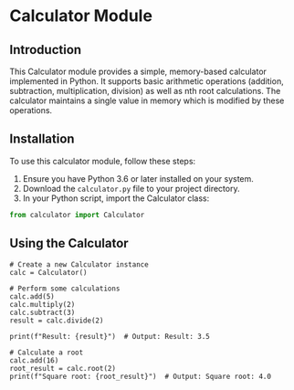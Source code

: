 # Calculator Module

## Introduction

This Calculator module provides a simple, memory-based calculator implemented in Python. It supports basic arithmetic
operations (addition, subtraction, multiplication, division) as well as nth root calculations. The calculator maintains
a single value in memory which is modified by these operations.

## Installation

To use this calculator module, follow these steps:

1. Ensure you have Python 3.6 or later installed on your system.
2. Download the `calculator.py` file to your project directory.
3. In your Python script, import the Calculator class:

```python
from calculator import Calculator
```

## Using the Calculator

```
# Create a new Calculator instance
calc = Calculator()

# Perform some calculations
calc.add(5)
calc.multiply(2)
calc.subtract(3)
result = calc.divide(2)

print(f"Result: {result}")  # Output: Result: 3.5

# Calculate a root
calc.add(16)
root_result = calc.root(2)
print(f"Square root: {root_result}")  # Output: Square root: 4.0
```